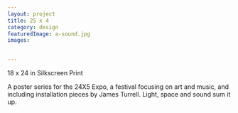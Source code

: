 ```yaml
---
layout: project
title: 25 x 4
category: design
featuredImage: a-sound.jpg
images:


---
```

18 x 24 in
Silkscreen Print

A poster series for the 24X5 Expo, a festival focusing on art and music, and including installation pieces by James Turrell. Light, space and sound sum it up.
